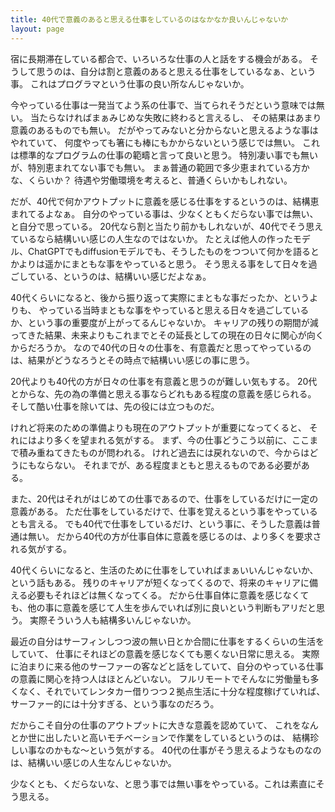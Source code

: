 ```yaml
---
title: 40代で意義のあると思える仕事をしているのはなかなか良いんじゃないか
layout: page
---
```

宿に長期滞在している都合で、いろいろな仕事の人と話をする機会がある。
そうして思うのは、自分は割と意義のあると思える仕事をしているなぁ、という事。
これはプログラマという仕事の良い所なんじゃないか。

今やっている仕事は一発当てよう系の仕事で、当てられそうだという意味では無い。
当たらなければまぁみじめな失敗に終わると言えるし、
その結果はあまり意義のあるものでも無い。
だがやってみないと分からないと思えるような事はやれていて、
何度やっても箸にも棒にもかからないという感じでは無い。
これは標準的なプログラムの仕事の範疇と言って良いと思う。
特別凄い事でも無いが、特別恵まれてない事でも無い。
まぁ普通の範囲で多少恵まれている方かな、くらいか？
待遇や労働環境を考えると、普通くらいかもしれない。

だが、40代で何かアウトプットに意義を感じる仕事をするというのは、結構恵まれてるよなぁ。
自分のやっている事は、少なくともくだらない事では無い、と自分で思っている。
20代なら割と当たり前かもしれないが、40代でそう思えているなら結構いい感じの人生なのではないか。
たとえば他人の作ったモデル、ChatGPTでもdiffusionモデルでも、そうしたものをつついて何かを語るとかよりは遥かにまともな事をやっていると思う。
そう思える事をして日々を過ごしている、というのは、結構いい感じだよなぁ。

40代くらいになると、後から振り返って実際にまともな事だったか、というよりも、
やっている当時まともな事をやっていると思える日々を過ごしているか、という事の重要度が上がってるんじゃないか。
キャリアの残りの期間が減ってきた結果、未来よりもこれまでとその延長としての現在の日々に関心が向くからだろうか。
なので40代の日々の仕事を、有意義だと思ってやっているのは、結果がどうなろうとその時点で結構いい感じの事に思う。

20代よりも40代の方が日々の仕事を有意義と思うのが難しい気もする。
20代とからな、先の為の準備と思える事ならどれもある程度の意義を感じられる。
そして酷い仕事を除いては、先の役には立つものだ。

けれど将来のための準備よりも現在のアウトプットが重要になってくると、
それにはより多くを望まれる気がする。
まず、今の仕事どうこう以前に、ここまで積み重ねてきたものが問われる。
けれど過去には戻れないので、今からはどうにもならない。
それまでが、ある程度まともと思えるものである必要がある。

また、20代はそれがはじめての仕事であるので、仕事をしているだけに一定の意義がある。
ただ仕事をしているだけで、仕事を覚えるという事をやっているとも言える。
でも40代で仕事をしているだけ、という事に、そうした意義は普通は無い。
だから40代の方が仕事自体に意義を感じるのは、より多くを要求される気がする。

40代くらいになると、生活のために仕事をしていればまぁいいんじゃないか、という話もある。
残りのキャリアが短くなってくるので、将来のキャリアに備える必要もそれほどは無くなってくる。
だから仕事自体に意義を感じなくても、他の事に意義を感じて人生を歩んでいれば別に良いという判断もアリだと思う。
実際そういう人も結構多いんじゃないか。

最近の自分はサーフィンしつつ波の無い日とか合間に仕事をするくらいの生活をしていて、
仕事にそれほどの意義を感じなくても悪くない日常に思える。
実際に泊まりに来る他のサーファーの客などと話をしていて、自分のやっている仕事の意義に関心を持つ人はほとんどいない。
フルリモートでそんなに労働量も多くなく、それでいてレンタカー借りつつ２拠点生活に十分な程度稼げていれば、サーファー的には十分すぎる、という事なのだろう。

だからこそ自分の仕事のアウトプットに大きな意義を認めていて、
これをなんとか世に出したいと高いモチベーションで作業をしているというのは、
結構珍しい事なのかもな〜という気がする。
40代の仕事がそう思えるようなものなのは、結構いい感じの人生なんじゃないか。

少なくとも、くだらないな、と思う事では無い事をやっている。これは素直にそう思える。